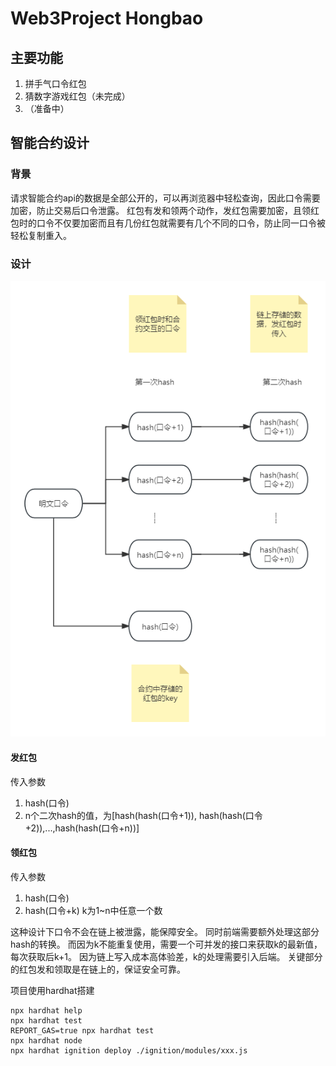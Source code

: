 # Web3Project Hongbao 

## 主要功能
1. 拼手气口令红包
2. 猜数字游戏红包（未完成）
3. （准备中）

## 智能合约设计
### 背景
请求智能合约api的数据是全部公开的，可以再浏览器中轻松查询，因此口令需要加密，防止交易后口令泄露。
红包有发和领两个动作，发红包需要加密，且领红包时的口令不仅要加密而且有几份红包就需要有几个不同的口令，防止同一口令被轻松复制重入。

### 设计
<img src="./images/design_hash.png" alt="icon"/>

#### 发红包
传入参数
1. hash(口令)
2. n个二次hash的值，为[hash(hash(口令+1)), hash(hash(口令+2)),...,hash(hash(口令+n))]

#### 领红包
传入参数
1. hash(口令)
2. hash(口令+k) k为1~n中任意一个数

这种设计下口令不会在链上被泄露，能保障安全。
同时前端需要额外处理这部分hash的转换。
而因为k不能重复使用，需要一个可并发的接口来获取k的最新值，每次获取后k+1。
因为链上写入成本高体验差，k的处理需要引入后端。
关键部分的红包发和领取是在链上的，保证安全可靠。

项目使用hardhat搭建
```shell
npx hardhat help
npx hardhat test
REPORT_GAS=true npx hardhat test
npx hardhat node
npx hardhat ignition deploy ./ignition/modules/xxx.js
```
